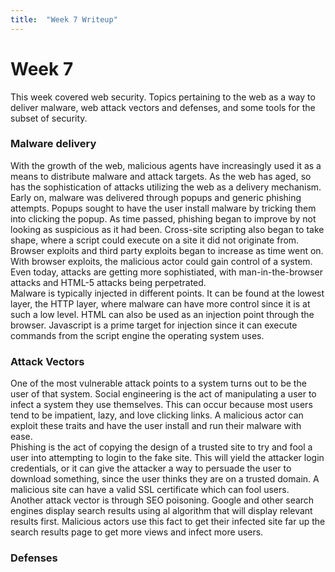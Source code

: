 ```yaml
---
title:  "Week 7 Writeup"
---
```


# Week 7   
This week covered web security. Topics pertaining to the web as a way to deliver malware, web attack vectors and defenses, and some tools for the subset of security.   
### Malware delivery   
With the growth of the web, malicious agents have increasingly used it as a means to distribute malware and attack targets. As the web has aged, so has the sophistication of attacks utilizing the web as a delivery mechanism. Early on, malware was delivered through popups and generic phishing attempts. Popups sought to have the user install malware by tricking them into clicking the popup. As time passed, phishing began to improve by not looking as suspicious as it had been. Cross-site scripting also began to take shape, where a script could execute on a site it did not originate from. Browser exploits and third party exploits began to increase as time went on. With browser exploits, the malicious actor could gain control of a system. Even today, attacks are getting more sophistiated, with man-in-the-browser attacks and HTML-5 attacks being perpetrated.   
Malware is typically injected in different points. It can be found at the lowest layer, the HTTP layer, where malware can have more control since it is at such a low level. HTML can also be used as an injection point through the browser. Javascript is a prime target for injection since it can execute commands from the script engine the operating system uses.   
### Attack Vectors   
One of the most vulnerable attack points to a system turns out to be the user of that system. Social engineering is the act of manipulating a user to infect a system they use themselves. This can occur because most users tend to be impatient, lazy, and love clicking links. A malicious actor can exploit these traits and have the user install and run their malware with ease.   
Phishing is the act of copying the design of a trusted site to try and fool a user into attempting to login to the fake site. This will yield the attacker login credentials, or it can give the attacker a way to persuade the user to download something, since the user thinks they are on a trusted domain. A malicious site can have a valid SSL certificate which can fool users.   
Another attack vector is through SEO poisoning. Google and other search engines display search results using al algorithm that will display relevant results first. Malicious actors use this fact to get their infected site far up the search results page to get more views and infect more users.   
### Defenses   
